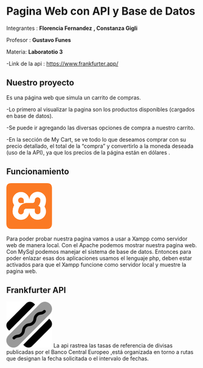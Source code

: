 # Pagina Web con API y Base de Datos 
Integrantes :
**Florencia Fernandez**
**, Constanza Gigli**

Profesor :
**Gustavo Funes**

Materia:
**Laboratotio 3**

-Link de la api :
<a href="https://www.frankfurter.app/">https://www.frankfurter.app/</a><br>

## Nuestro proyecto 
Es una página web que simula un carrito de compras.

-Lo primero al visualizar la pagina son los productos disponibles (cargados en base de datos).

-Se puede ir agregando las diversas opciones de compra a nuestro carrito. 

-En la sección de My Cart, se ve todo lo que deseamos comprar con su precio detallado, el total de la “compra” y convertirlo a la moneda deseada (uso de la API), ya que los precios de la página están en dólares .

<h2 class="code-line" data-line-start=30 data-line-end=31 ><a id="Funcionamiento_30"></a>Funcionamiento</h2>
 <img src="logoXampp.png" width="120">  
<p class="has-line-data" data-line-start="32" data-line-end="33">Para poder probar  nuestra pagina vamos a usar a Xampp como servidor web de manera local.
Con el Apache podemos mostrar nuestra pagina web.
Con MySql podemos manejar el sistema de base de datos.
Entonces para poder enlazar esas dos aplicaciones usamos el lenguaje php, deben estar activados para que el Xampp funcione como servidor local y muestre la pagina web.

## Frankfurter API
 <img src="logoFrank.png" width="120">    
La api rastrea las tasas de referencia de divisas publicadas por el Banco Central Europeo ,está organizada en torno a rutas que designan la fecha solicitada o el intervalo de fechas. </li>
  




